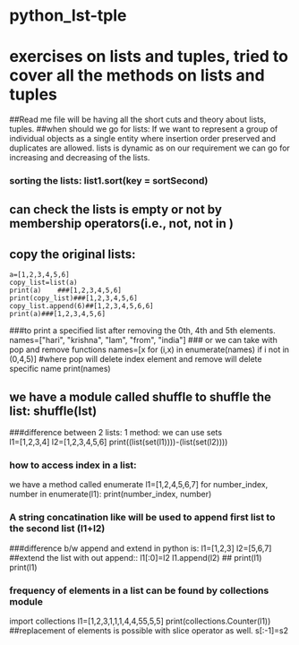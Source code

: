 # python_lst-tple
# exercises on lists and tuples, tried to cover all the methods on lists and tuples
##Read me file will be having all the short cuts and theory about lists, tuples.
##when should we go for lists:
        If we want to represent a group of individual objects as a single entity where insertion order preserved and duplicates are allowed. lists is dynamic as on our requirement we can go for increasing and decreasing of the lists.
### sorting the lists: list1.sort(key = sortSecond) 
## can check the lists is empty or not by membership operators(i.e., not, not in )
## copy the original lists:
    a=[1,2,3,4,5,6]
    copy_list=list(a)
    print(a)    ###[1,2,3,4,5,6]
    print(copy_list)###[1,2,3,4,5,6]
    copy_list.append(6)##[1,2,3,4,5,6,6]
    print(a)###[1,2,3,4,5,6]
###to print a specified list after removing the 0th, 4th and 5th elements.
names=["hari", "krishna", "Iam", "from", "india"]       ### or we can take with pop and remove functions
names=[x for (i,x) in enumerate(names) if i not in (0,4,5)]   #where pop will delete index element and remove will delete specific name
print(names)
## we have a module called shuffle to shuffle the list: shuffle(lst)
###difference between 2 lists:
1 method: we can use sets                                                         
l1=[1,2,3,4]
l2=[1,2,3,4,5,6]
print((list(set(l1))))-(list(set(l2))))
### how to access index in a list:
we have a method called enumerate
l1=[1,2,4,5,6,7]
for number_index, number in enumerate(l1):
    print(number_index, number)
### A string concatination like will be used to append first list to the second list (l1+l2)
###difference b/w append and extend in python is:
  l1=[1,2,3]
  l2=[5,6,7]      ##extend the list with out append:: l1[:0]=l2
  l1.append(l2)    ## print(l1)
  print(l1)
### frequency of elements in a list can be found by collections module
import collections
l1=[1,2,3,1,1,1,4,4,55,5,5]
print(collections.Counter(l1))
##replacement of elements is possible with slice operator as well.
s[:-1]=s2

